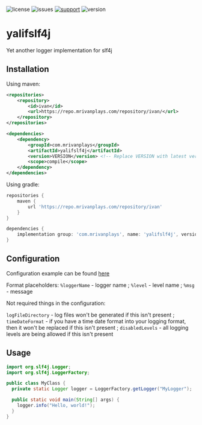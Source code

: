 ![license](https://img.shields.io/github/license/MrIvanPlays/yalifslf4j.svg?style=for-the-badge)
![issues](https://img.shields.io/github/issues/MrIvanPlays/yalifslf4j.svg?style=for-the-badge)
[![support](https://img.shields.io/discord/493674712334073878.svg?colorB=Blue&logo=discord&label=Support&style=for-the-badge)](https://mrivanplays.com/discord)
![version](https://img.shields.io/maven-metadata/v?color=blue&label=latest%20version&metadataUrl=https%3A%2F%2Frepo.mrivanplays.com%2Frepository%2Fivan-snapshots%2Fcom%2Fmrivanplays%2Fyalifslf4j%2Fmaven-metadata.xml&style=for-the-badge)
# yalifslf4j

Yet another logger implementation for slf4j

## Installation
Using maven:

```xml
<repositories>
    <repository>
        <id>ivan</id>
        <url>https://repo.mrivanplays.com/repository/ivan/</url>
    </repository>
</repositories>

<dependencies>
    <dependency>
        <groupId>com.mrivanplays</groupId>
        <artifactId>yalifslf4j</artifactId>
        <version>VERSION</version> <!-- Replace VERSION with latest version -->
        <scope>compile</scope>  
    </dependency>
</dependencies>
```

Using gradle:

```gradle
repositories {
    maven {
        url 'https://repo.mrivanplays.com/repository/ivan'
    }
}

dependencies {
    implementation group: 'com.mrivanplays', name: 'yalifslf4j', version: 'VERSION' // Replace VERSION with latest version
}
```

## Configuration
Configuration example can be found [here](https://github.com/MrIvanPlays/api.mrivanplays.com/blob/master/src/main/resources/yalif.json)

Format placeholders: `%loggerName` - logger name ; `%level` - level name ; `%msg` - message 

Not required things in the configuration: 

`logFileDirectory` - log files won't be generated if this isn't present ; 
`timeDateFormat` - if you have a time date format into your logging format, then it won't be replaced if this isn't present ; 
`disabledLevels` - all logging levels are being allowed if this isn't present


## Usage

```java
import org.slf4j.Logger;
import org.slf4j.LoggerFactory;

public class MyClass {
  private static Logger logger = LoggerFactory.getLogger("MyLogger");

  public static void main(String[] args) {
    logger.info("Hello, world!");
  }
}
```
